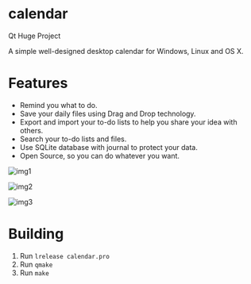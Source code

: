 # calendar
Qt Huge Project

A simple well-designed desktop calendar for Windows, Linux and OS X.

# Features

- Remind you what to do.
- Save your daily files using Drag and Drop technology.
- Export and import your to-do lists to help you share your idea with others.
- Search your to-do lists and files.
- Use SQLite database with journal to protect your data.
- Open Source, so you can do whatever you want.

![img1](https://raw.githubusercontent.com/twd2/calendar/master/img1.png)

![img2](https://raw.githubusercontent.com/twd2/calendar/master/img2.png)

![img3](https://raw.githubusercontent.com/twd2/calendar/master/img3.png)

# Building

1. Run `lrelease calendar.pro`
2. Run `qmake`
3. Run `make`

